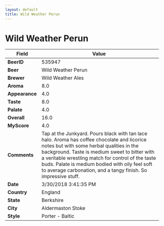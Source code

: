 ```yaml
---
layout: default
title: Wild Weather Perun
---
```


# Wild Weather Perun

| Field         | Value     |
|---------------|-----------|
| **BeerID** | 535947 |
| **Beer** | Wild Weather Perun |
| **Brewer** | Wild Weather Ales |
| **Aroma** | 8.0 |
| **Appearance** | 4.0 |
| **Taste** | 8.0 |
| **Palate** | 4.0 |
| **Overall** | 16.0 |
| **MyScore** | 4.0 |
| **Comments** | Tap at the Junkyard. Pours black with tan lace halo. Aroma has coffee chocolate and licorice notes but with some herbal qualities in the background. Taste is medium sweet to bitter with a veritable wrestling match for control of the taste buds. Palate is medium bodied with oily feel soft to average carbonation, and a tangy finish. So impressive stuff. |
| **Date** | 3/30/2018 3:41:35 PM |
| **Country** | England |
| **State** | Berkshire |
| **City** | Aldermaston Stoke |
| **Style** | Porter - Baltic |
